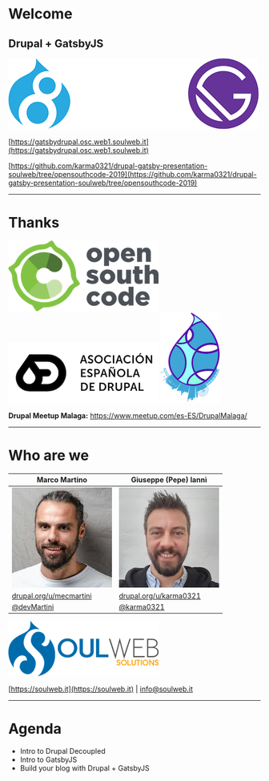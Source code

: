 # Welcome
## Drupal + GatsbyJS
![Drupal + GatsbyJS](./drupal-gatsby-u.png)

[https://gatsbydrupal.osc.web1.soulweb.it](https://gatsbydrupal.osc.web1.soulweb.it)

[https://github.com/karma0321/drupal-gatsby-presentation-soulweb/tree/opensouthcode-2019](https://github.com/karma0321/drupal-gatsby-presentation-soulweb/tree/opensouthcode-2019)


---

# Thanks

![OpenSouthCode logo](./logo_osc.png)  
![AED logo](./aed_logo.jpg)
![Logo Drupal Meetup Malaga](./drupal-meetup-malaga-logo.png)


**Drupal Meetup Malaga:** https://www.meetup.com/es-ES/DrupalMalaga/


---

# Who are we
|  Marco Martino |  Giuseppe (Pepe) Iannì |
| ----- | ----- |
|![Marco Martino](./marco.jpg) | ![Giuseppe Iannì](./pepe.jpeg)|
| <a href="https://drupal.org/u/mecmartini" target="_blank">drupal.org/u/mecmartini</a> | <a href="https://drupal.org/u/karma0321" target="_blank">drupal.org/u/karma0321</a> |
| <a href="https://twitter.com/devMartini" target="_blank">@devMartini</a> | <a href="https://twitter.com/karma0321" target="_blank">@karma0321</a> |
<a href="https://soulweb.it" target="_blank">![Soulweb Solutions Logo](./soulweb-logo-horiz.png)</a>

[https://soulweb.it](https://soulweb.it) | [info@soulweb.it](mailto:info@soulweb.it)

---

# Agenda

- Intro to Drupal Decoupled
- Intro to GatsbyJS
- Build your blog with Drupal + GatsbyJS
